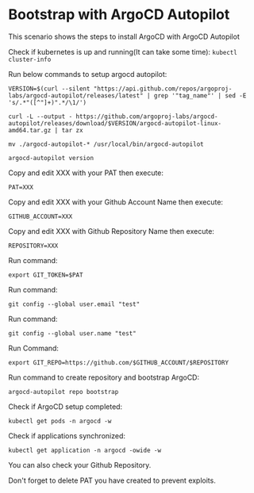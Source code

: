 # Bootstrap with ArgoCD Autopilot
This scenario shows the steps to install ArgoCD with ArgoCD Autopilot

Check if kubernetes is up and running(It can take some time):
```kubectl cluster-info```

Run below commands to setup argocd autopilot:

```VERSION=$(curl --silent "https://api.github.com/repos/argoproj-labs/argocd-autopilot/releases/latest" | grep '"tag_name"' | sed -E 's/.*"([^"]+)".*/\1/')```

```curl -L --output - https://github.com/argoproj-labs/argocd-autopilot/releases/download/$VERSION/argocd-autopilot-linux-amd64.tar.gz | tar zx```

```mv ./argocd-autopilot-* /usr/local/bin/argocd-autopilot```

```argocd-autopilot version```

Copy and edit XXX with your PAT then execute:

```PAT=XXX```

Copy and edit XXX with your Github Account Name then execute:

```GITHUB_ACCOUNT=XXX```

Copy and edit XXX with Github Repository Name then execute:

```REPOSITORY=XXX```

Run command:

```export GIT_TOKEN=$PAT```

Run command:

```git config --global user.email "test"```

Run command:

```git config --global user.name "test"```

Run Command:

```export GIT_REPO=https://github.com/$GITHUB_ACCOUNT/$REPOSITORY```

Run command to create repository and bootstrap ArgoCD:

```argocd-autopilot repo bootstrap```

Check if ArgoCD setup completed:

```kubectl get pods -n argocd -w```

Check if applications synchronized:

```kubectl get application -n argocd -owide -w```


You can also check your Github Repository.

Don't forget to delete PAT you have created to prevent exploits.
